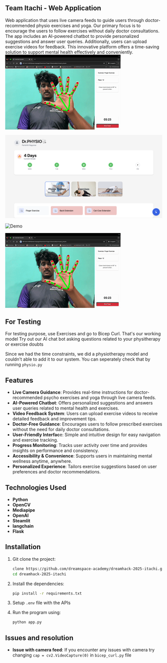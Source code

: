 ## Team Itachi - Web Application
Web application that uses live camera feeds to guide users through doctor-recommended physio exercises and yoga. Our primary focus is to encourage the users to follow exercises without daily doctor consultations. The app includes an AI-powered chatbot to provide personalized suggestions and answer user queries. Additionally, users can upload exercise videos for feedback. This innovative platform offers a time-saving solution to support mental health effectively and conveniently.
![Demo](/demo1.gif)

![Demo](demo2.png)

![Demo](demo2.gif)

![Demo](demo1.gif)

## For Testing
For testing purpose, use Exercises and go to Bicep Curl. That's our working model
Try out our AI chat bot asking questions related to your physitherapy or exercise doubts

Since we had the time constraints, we did a physiotherapy model and couldn't able to add it to our system.
You can seperately check that by running `physio.py`

## Features
- **Live Camera Guidance**: Provides real-time instructions for doctor-recommended psycho exercises and yoga through live camera feeds.
- **AI-Powered Chatbot**: Offers personalized suggestions and answers user queries related to mental health and exercises.
- **Video Feedback System**: Users can upload exercise videos to receive detailed feedback and improvement tips.
- **Doctor-Free Guidance**: Encourages users to follow prescribed exercises without the need for daily doctor consultations.
- **User-Friendly Interfac**e: Simple and intuitive design for easy navigation and exercise tracking.
- **Progress Monitoring**: Tracks user activity over time and provides insights on performance and consistency.
- **Accessibility & Convenience**: Supports users in maintaining mental wellness anytime, anywhere.
- **Personalized Experience**: Tailors exercise suggestions based on user preferences and doctor recommendations.


## Technologies Used
- **Python**
- **OpenCV**
- **Mediapipe**
- **OpenAI**
- **Steamlit**
- **langchain**
- **Flask**

## Installation
1. Git clone the project:
   ```bash
   clone https://github.com/dreamspace-academy/dreamhack-2025-itachi.git
   cd dreamhack-2025-itachi

2. Install the dependencies:
   ```bash
   pip install -r requirements.txt

3. Setup `.env` file with the APIs

4. Run the program using:
   ```bash
   python app.py

## Issues and resolution
- **Issue with camera feed**: If you encounter any issues with camera try changing `cap = cv2.VideoCapture(0)` in `bicep_curl.py` file
